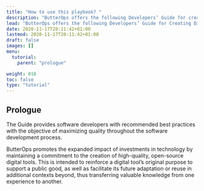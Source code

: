 ```yaml
---
title: "How to use this playbook? "
description: "ButterOps offers the following Developers’ Guide for creating Digital Tools to support the modern standards of SDLC."
lead: "ButterOps offers the following Developers’ Guide for Creating Digital Tools to support the modern standards of SDLC."
date: 2020-11-17T20:11:42+01:00
lastmod: 2020-11-17T20:11:42+01:00
draft: false
images: []
menu:
  tutorial:
    parent: "prologue"

weight: 010
toc: false
type: "tutorial"
---
```


## Prologue
The Guide provides software developers with recommended best practices with the objective of maximizing quality throughout the software development process.

ButterOps promotes the expanded impact of investments in technology by maintaining a commitment to the creation of high-quality, open-source digital tools. This is intended to reinforce a digital tool’s original purpose to support a public good, as well as facilitate its future adaptation or reuse in additional contexts beyond, thus transferring valuable knowledge from one experience to another.